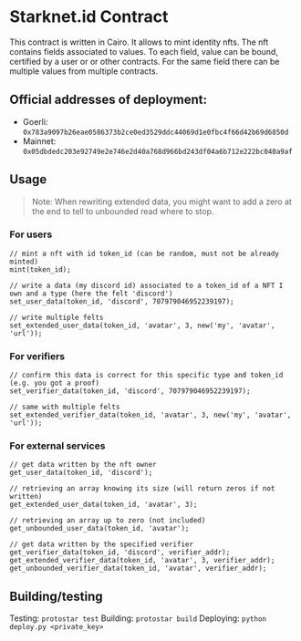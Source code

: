 # Starknet.id Contract

This contract is written in Cairo. It allows to mint identity nfts.
The nft contains fields associated to values. To each field, value can be bound, certified by a user or or other contracts. For the same field there can be multiple values from multiple contracts.

## Official addresses of deployment:
- Goerli: ``0x783a9097b26eae0586373b2ce0ed3529ddc44069d1e0fbc4f66d42b69d6850d``
- Mainnet: ``0x05dbdedc203e92749e2e746e2d40a768d966bd243df04a6b712e222bc040a9af``

## Usage

> Note: When rewriting extended data, you might want to add a zero at the end to tell to unbounded read where to stop.

### For users
```cairo
// mint a nft with id token_id (can be random, must not be already minted)
mint(token_id);

// write a data (my discord id) associated to a token_id of a NFT I own and a type (here the felt 'discord')
set_user_data(token_id, 'discord', 707979046952239197);

// write multiple felts
set_extended_user_data(token_id, 'avatar', 3, new('my', 'avatar', 'url'));
```

### For verifiers
```cairo
// confirm this data is correct for this specific type and token_id (e.g. you got a proof)
set_verifier_data(token_id, 'discord', 707979046952239197);

// same with multiple felts
set_extended_verifier_data(token_id, 'avatar', 3, new('my', 'avatar', 'url'));
```

### For external services
```cairo
// get data written by the nft owner
get_user_data(token_id, 'discord');

// retrieving an array knowing its size (will return zeros if not written)
get_extended_user_data(token_id, 'avatar', 3);

// retrieving an array up to zero (not included)
get_unbounded_user_data(token_id, 'avatar');

// get data written by the specified verifier
get_verifier_data(token_id, 'discord', verifier_addr);
get_extended_verifier_data(token_id, 'avatar', 3, verifier_addr);
get_unbounded_verifier_data(token_id, 'avatar', verifier_addr);
```

## Building/testing

Testing: ``protostar test``
Building: ``protostar build``
Deploying: ``python deploy.py <private_key>``
